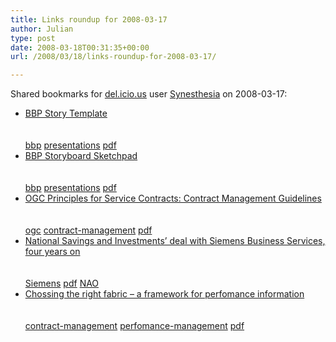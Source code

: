 ```yaml
---
title: Links roundup for 2008-03-17
author: Julian
type: post
date: 2008-03-18T00:31:35+00:00
url: /2008/03/18/links-roundup-for-2008-03-17/

---
```

Shared bookmarks for [del.icio.us][1] user [Synesthesia][2] on 2008-03-17:

  * [BBP Story Template][3]  
    <br>   
    [bbp][4] [presentations][5] [pdf][6] 
  * [BBP Storyboard Sketchpad][7]  
    <br>   
    [bbp][4] [presentations][5] [pdf][6] 
  * [OGC Principles for Service Contracts: Contract Management Guidelines][8]  
    <br>   
    [ogc][9] [contract-management][10] [pdf][6] 
  * [National Savings and Investments&#8217; deal with Siemens Business Services, four years on][11]  
    <br>   
    [Siemens][12] [pdf][6] [NAO][13] 
  * [Chossing the right fabric &#8211; a framework for perfomance information][14]  
    <br>   
    [contract-management][10] [perfomance-management][15] [pdf][6]

 [1]: http://del.icio.us/
 [2]: http://del.icio.us/synesthesia
 [3]: http://www.beyondbulletpoints.com/members/BBP%20Story%20Template.pdf
 [4]: http://del.icio.us/synesthesia/bbp
 [5]: http://del.icio.us/synesthesia/presentations
 [6]: http://del.icio.us/synesthesia/pdf
 [7]: http://www.beyondbulletpoints.com/public/BBP%20Storyboard%20Sketchpad.pdf
 [8]: http://www.ogc.gov.uk/documents/contractmgtguidelines.pdf
 [9]: http://del.icio.us/synesthesia/ogc
 [10]: http://del.icio.us/synesthesia/contract-management
 [11]: http://www.nao.org.uk/publications/nao_reports/02-03/0203626.pdf
 [12]: http://del.icio.us/synesthesia/Siemens
 [13]: http://del.icio.us/synesthesia/NAO
 [14]: http://archive.treasury.gov.uk/performance_info/fabric.pdf
 [15]: http://del.icio.us/synesthesia/perfomance-management